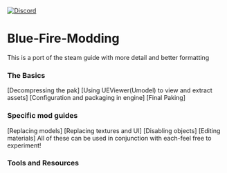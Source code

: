 [![Discord](https://img.shields.io/discord/707647729043636276?color=%237289da&label=Join%20the%20blue%20fire%20discord%21&style=for-the-badge)](https://discord.gg/q4ydWSG)

# Blue-Fire-Modding
This is a port of the steam guide with more detail and better formatting

### The Basics
  [Decompressing the pak]
  [Using UEViewer(Umodel) to view and extract assets]
  [Configuration and packaging in engine]
  [Final Paking]
 
### Specific mod guides
  [Replacing models]
  [Replacing textures and UI]
  [Disabling objects]
  [Editing materials]
  All of these can be used in conjunction with each-feel free to experiment!
  
### Tools and Resources
  
